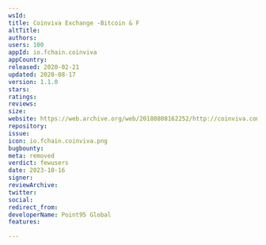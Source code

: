 ```yaml
---
wsId: 
title: Coinviva Exchange -Bitcoin & F
altTitle: 
authors: 
users: 100
appId: io.fchain.coinviva
appCountry: 
released: 2020-02-21
updated: 2020-08-17
version: 1.1.0
stars: 
ratings: 
reviews: 
size: 
website: https://web.archive.org/web/20180808162252/http://coinviva.com/
repository: 
issue: 
icon: io.fchain.coinviva.png
bugbounty: 
meta: removed
verdict: fewusers
date: 2023-10-16
signer: 
reviewArchive: 
twitter: 
social: 
redirect_from: 
developerName: Point95 Global
features: 

---
```


